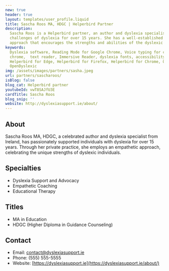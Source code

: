 ```yaml
---
new: true
header: true
layout: templates/user_profile.liquid
title: Sascha Roos MA, HDGC | Helperbird Partner
description:
  Sascha Roos is a Helperbird partner, an author and dyslexia specialist supporting people with the
  challenges of dyslexia for over 15 years. She has a well-established private practice, and an
  approach that encourages the strengths and abilities of the dyslexic individual.
keywords:
  Dyslexia software, Reading Mode for Google Chrome, Voice typing for chrome, Text to speech for
  chrome,  text reader, Immersive Reader, dyslexia fonts, accessibility software, dyslexia software,
  Helperbird for Edge, Helperbird for Firefox, Helperbird for Chrome, Opendyslexic for Chrome,
  OpenDyslexic
img: /assets/images/partners/sasha.jpeg
url: partners/sascharoos/
isBlog: false
blog_cat: Helperbird partner
youtubeId: vwT8SAJfU3E
cardTitle: Sascha Roos
blog_snip: ''
website: http://dyslexiasupport.ie/about/
---
```


## About
Sascha Roos MA, HDGC, a celebrated author and dyslexia specialist from Ireland, has passionately supported individuals with dyslexia for over 15 years. Through her private practice, she employs an empathetic approach, celebrating the unique strengths of dyslexic individuals.

## Specialties
- Dyslexia Support and Advocacy
- Empathetic Coaching
- Educational Therapy

## Titles
- MA in Education
- HDGC (Higher Diploma in Guidance Counseling)

## Contact
- Email: contact@dyslexiasupport.ie
- Phone: (555) 555-5555
- Website: [https://dyslexiasupport.ie](https://dyslexiasupport.ie/about/)

